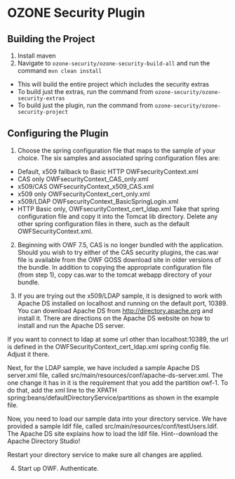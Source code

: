 # OZONE Security Plugin

## Building the Project

1. Install maven
2. Navigate to `ozone-security/ozone-security-build-all` and run the command `mvn clean install`
  * This will build the entire project which includes the security extras
  * To build just the extras, run the command from `ozone-security/ozone-security-extras`
  * To build just the plugin, run the command from `ozone-security/ozone-security-project`

## Configuring the Plugin

1.  Choose the spring configuration file that maps to the sample of your
choice.  The six samples and associated spring configuration files are:
- Default,  x509 fallback to Basic HTTP  OWFsecurityContext.xml
- CAS only  OWFsecurityContext_CAS_only.xml
- x509/CAS OWFsecurityContext_x509_CAS.xml
- x509 only OWFsecurityContext_cert_only.xml
- x509/LDAP OWFsecurityContext_BasicSpringLogin.xml
- HTTP Basic only, OWFsecurityContext_cert_ldap.xml
Take that spring configuration file and copy it into the Tomcat lib
directory.  Delete any other spring configuration files in there, such
as the default OWFSecurityContext.xml.

2.  Beginning with OWF 7.5, CAS is no longer bundled with the application.
Should you wish to try either of the CAS security plugins, the cas.war
file is available from the OWF GOSS download site in older versions of
the bundle.  In addition to copying the appropriate configuration file
(from step 1), copy cas.war to the tomcat webapp directory of your
bundle.

3.  If you are trying out the x509/LDAP sample, it is designed to work with
Apache DS installed on localhost and running on the default port, 10389.
You can  download Apache DS from http://directory.apache.org and install
it.  There are directions on the Apache DS website on how to install and
run the Apache DS server.

If you want to connect to ldap at some url other than localhost:10389,
the url is defined in the OWFSecurityContext_cert_ldap.xml spring config
file.  Adjust it there.

Next, for the LDAP sample, we have included a sample Apache DS
server.xml file, called src/main/resources/conf/apache-ds-server.xml.
The one change it has in it is the requirement that you add the
partition owf-1.  To do that, add the xml line
<jdbmPartition id="owf-1" suffix="o=Ozone,l=Columbia,st=Maryland,c=US" />
to the XPATH spring:beans/defaultDirectoryService/partitions as shown in
the example file.

Now, you need to load our sample data into your directory service.  We
have provided a sample ldif file, called
src/main/resources/conf/testUsers.ldif.  The Apache DS site explains how
to load the ldif file.  Hint--download the Apache Directory Studio!

Restart your directory service to make sure all changes are applied.

4.  Start up OWF.  Authenticate.

